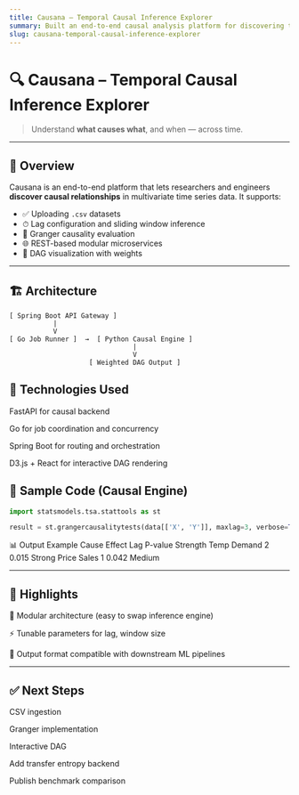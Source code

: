 ```yaml
---
title: Causana – Temporal Causal Inference Explorer
summary: Built an end-to-end causal analysis platform for discovering time-lagged relationships in multivariate time series data using a modular backend and interactive frontend.
slug: causana-temporal-causal-inference-explorer
---
```


# 🔍 Causana – Temporal Causal Inference Explorer

> Understand **what causes what**, and when — across time.

---

## 🚀 Overview

Causana is an end-to-end platform that lets researchers and engineers **discover causal relationships** in multivariate time series data. It supports:

- ✅ Uploading `.csv` datasets
- ⏱ Lag configuration and sliding window inference
- 🔁 Granger causality evaluation
- 🌐 REST-based modular microservices
- 🧠 DAG visualization with weights

---

## 🏗️ Architecture

```plaintext
[ Spring Boot API Gateway ]
           |
           V
[ Go Job Runner ]  →  [ Python Causal Engine ]
                               |
                               V
                    [ Weighted DAG Output ]

```

## 🔧 Technologies Used
FastAPI for causal backend

Go for job coordination and concurrency

Spring Boot for routing and orchestration

D3.js + React for interactive DAG rendering

## 🧪 Sample Code (Causal Engine)
```python
import statsmodels.tsa.stattools as st

result = st.grangercausalitytests(data[['X', 'Y']], maxlag=3, verbose=True)
```
📊 Output Example
Cause	Effect	Lag	P-value	Strength
Temp	Demand	2	0.015	Strong
Price	Sales	1	0.042	Medium

---

## 📌 Highlights
🧩 Modular architecture (easy to swap inference engine)

⚡ Tunable parameters for lag, window size

🧪 Output format compatible with downstream ML pipelines

---

## ✅ Next Steps
 CSV ingestion

 Granger implementation

 Interactive DAG

 Add transfer entropy backend

 Publish benchmark comparison

